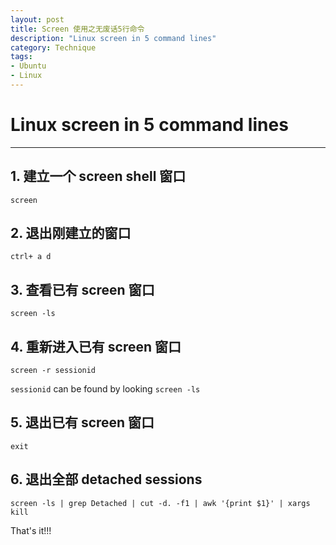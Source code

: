 ```yaml
--- 
layout: post
title: Screen 使用之无废话5行命令
description: "Linux screen in 5 command lines"
category: Technique
tags: 
- Ubuntu
- Linux
---
```




# Linux screen in 5 command lines

----------------

## 1. 建立一个 screen shell 窗口

	screen

## 2. 退出刚建立的窗口

	ctrl+ a d

## 3. 查看已有 screen 窗口
	
	screen -ls

## 4. 重新进入已有 screen 窗口
	
	screen -r sessionid

`sessionid` can be found by looking `screen -ls`

## 5. 退出已有 screen 窗口
	
	exit

## 6. 退出全部 detached sessions

	screen -ls | grep Detached | cut -d. -f1 | awk '{print $1}' | xargs kill
	
	
That's it!!!